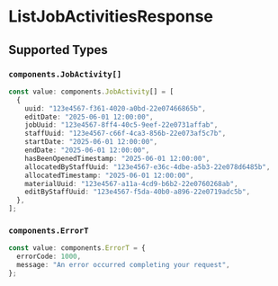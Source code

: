 # ListJobActivitiesResponse


## Supported Types

### `components.JobActivity[]`

```typescript
const value: components.JobActivity[] = [
  {
    uuid: "123e4567-f361-4020-a0bd-22e07466865b",
    editDate: "2025-06-01 12:00:00",
    jobUuid: "123e4567-8ff4-40c5-9eef-22e0731affab",
    staffUuid: "123e4567-c66f-4ca3-856b-22e073af5c7b",
    startDate: "2025-06-01 12:00:00",
    endDate: "2025-06-01 12:00:00",
    hasBeenOpenedTimestamp: "2025-06-01 12:00:00",
    allocatedByStaffUuid: "123e4567-e36c-4dbe-a5b3-22e078d6485b",
    allocatedTimestamp: "2025-06-01 12:00:00",
    materialUuid: "123e4567-a11a-4cd9-b6b2-22e0760268ab",
    editByStaffUuid: "123e4567-f5da-40b0-a896-22e0719adc5b",
  },
];
```

### `components.ErrorT`

```typescript
const value: components.ErrorT = {
  errorCode: 1000,
  message: "An error occurred completing your request",
};
```

